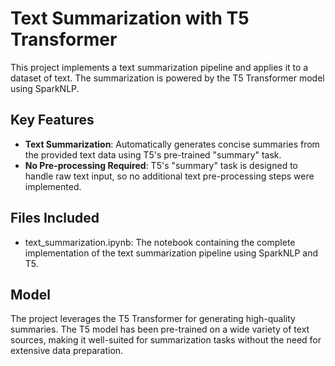 # Text Summarization with T5 Transformer
This project implements a text summarization pipeline and applies it to a dataset of text. The summarization is powered by the T5 Transformer model using SparkNLP.

## Key Features
- **Text Summarization**: Automatically generates concise summaries from the provided text data using T5's pre-trained "summary" task.
- **No Pre-processing Required**: T5's "summary" task is designed to handle raw text input, so no additional text pre-processing steps were implemented.

## Files Included
- text_summarization.ipynb: The notebook containing the complete implementation of the text summarization pipeline using SparkNLP and T5.

  
## Model
The project leverages the T5 Transformer for generating high-quality summaries. The T5 model has been pre-trained on a wide variety of text sources, making it well-suited for summarization tasks without the need for extensive data preparation.
